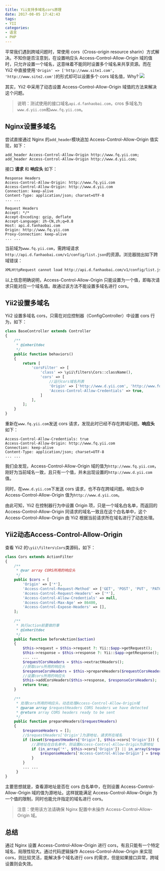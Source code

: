 ```yaml
---
title: Yii支持多域名cors原理
date: 2017-08-05 17:42:43
tags:
- YII
categories:
- 语言
- PHP
---
```


平常我们遇到跨域问题时，常使用 cors（Cross-origin resource sharin）方式解决。不知你是否注意到，在设置响应头 Access-Control-Allow-Origin 域的值时，只允许设置一个域名，这意味着不能同时设置多个域名来共享资源。而在 Yii2 中直接使用`'Origin' => ['http://www.site1.com', 'http://www.site2.com']`的形式却可以设置多个 cors 域名值，Why?
![](https://img.fanhaobai.com/2017/08/yii-cors/b353a007-0c9c-4ee2-b0a9-85ccc205a145.png)<!--more-->

其实，Yii2 中采用了动态设置 Access-Control-Allow-Origin 域值的方法来解决这个问题。

> 说明：测试使用的接口域名`api.d.fanhaobai.com`，cros 多域名为`www.d.yii.com`和`www.fq.yii.com`。

## Nginx设置多域名

尝试直接通过 Nginx 的`add_header`模块追加 Access-Control-Allow-Origin 值实现，如下：

```Nginx
add_header Access-Control-Allow-Origin http://www.fq.yii.com;
add_header Access-Control-Allow-Origin http://www.d.yii.com;
```

接口 **请求** 和 **响应头** 如下：

```Dos
Response Headers
Access-Control-Allow-Origin: http://www.fq.yii.com
Access-Control-Allow-Origin: http://www.d.yii.com
Connection: keep-alive
Content-Type: application/json; charset=UTF-8
... ...

Request Headers
Accept: */*
Accept-Encoding: gzip, deflate
Accept-Language: zh-CN,zh;q=0.8
Host: api.d.fanhaobai.com
Origin: http://www.fq.yii.com
Proxy-Connection: keep-alive
... ...
```

当前域为`www.fq.yii.com`，需跨域请求`http://api.d.fanhaobai.com/v1/config/list.json`的资源。浏览器抛出如下跨域错误：

```Bash
XMLHttpRequest cannot load http://api.d.fanhaobai.com/v1/config/list.json. The 'Access-Control-Allow-Origin' header contains multiple values 'http://www.fq.yii.com, http://www.d.yii.com', but only one is allowed. Origin 'http://www.fq.yii.com' is therefore not allowed access.
```

以上信息明确说明，Access-Control-Allow-Origin 只能设置为一个值，即每次请求只能对应一个域名值。故通过该方法不能设置多域名进行 cors。

##  Yii2设置多域名

Yii2 设置多域名 cors，只需在对应控制器（ConfigController）中设置 cors 行为，如下：

```PHP
class BaseController extends Controller
{
    /**
     * @inheritdoc
     */
    public function behaviors()
    {
        return [
            'corsFilter' => [
                'class' => \yii\filters\Cors::className(),
                'cors' => [
                    //运行cors域名列表
                    'Origin' => ['http://www.d.yii.com', 'http://www.fq.yii.com'],
                    'Access-Control-Allow-Credentials' => true,
                ]
            ],
        ];
    }
}
```

重新在`www.fq.yii.com`发送 cors 请求，发现此时已经不存在跨域问题。**响应头** 如下：

```DOS
Access-Control-Allow-Credentials: true
Access-Control-Allow-Origin: http://www.fq.yii.com
Connection: keep-alive
Content-Type: application/json; charset=UTF-8
... ...
```

我们会发现，Access-Control-Allow-Origin 域的值为`http://www.fq.yii.com`，刚好为当前域名一致，且只有一个值，并未出现设置的`http://www.d.yii.com`值。

同时，在`www.d.yii.com`下发送 cors 请求，也不存在跨域问题。响应头中 Access-Control-Allow-Origin 值为`http://www.d.yii.com`。

由此可知，Yii2 在控制器行为中设置 Origin 项，只是一个域名白名单，而返回的 Access-Control-Allow-Origin 同请求的域名一致且在这个白名单中，这个 Access-Control-Allow-Origin 由 Yii2 根据当前请求所在域名进行了动态处理。

## Yii2动态Access-Control-Allow-Origin

查看 Yii2 的`\yii\filters\Cors`类源码，如下：

```PHP
class Cors extends ActionFilter
{
    /**
     * @var array CORS所用的响应头
     */
    public $cors = [
        'Origin' => ['*'],
        'Access-Control-Request-Method' => ['GET', 'POST', 'PUT', 'PATCH', 'DELETE', 'HEAD', 'OPTIONS'],
        'Access-Control-Request-Headers' => ['*'],
        'Access-Control-Allow-Credentials' => null,
        'Access-Control-Max-Age' => 86400,
        'Access-Control-Expose-Headers' => [],
    ];
    
    /**
     * 执行action前要做的事
     * @inheritdoc
     */
    public function beforeAction($action)
    {
        $this->request = $this->request ?: Yii::$app->getRequest();
        $this->response = $this->response ?: Yii::$app->getResponse();
        ... ...
        $requestCorsHeaders = $this->extractHeaders();
        //获取cors所用的响应头
        $responseCorsHeaders = $this->prepareHeaders($requestCorsHeaders);
        //设置cors所用的响应头
        $this->addCorsHeaders($this->response, $responseCorsHeaders);
        return true;
    }
    
    /**
     * 处理cors所用的响应头，动态处理Access-Control-Allow-Origin域
     * @param array $requestHeaders CORS headers we have detected
     * @return array CORS headers ready to be sent
     */
    public function prepareHeaders($requestHeaders)
    {
    	$responseHeaders = [];
        //$requestHeaders['Origin']为源地址，请求所在域名
        if (isset($requestHeaders['Origin'], $this->cors['Origin'])) {
            //源地址在白名单中，则设置Access-Control-Allow-Origin为源地址
            if (in_array('*', $this->cors['Origin']) || in_array($requestHeaders['Origin'], $this->cors['Origin'])) {
                $responseHeaders['Access-Control-Allow-Origin'] = $requestHeaders['Origin'];
            }
        }
        ... ...
     }
}
```

主要思想就是，查看源地址是否在 cors 白名单中，在则设置 Access-Control-Allow-Origin 域的值为源地址。这样就能满足 Access-Control-Allow-Origin 为一个值的限制，同时也能允许指定的域名进行 cors。

> 注意：使用该方法请确保 Nginx 配置中未操作 Access-Control-Allow-Origin 域。

## 总结

通过 Nginx 设置 Access-Control-Allow-Origin 进行 cors，有且只能有一个特定域名，局限性较大。通过代码逻辑操作 Access-Control-Allow-Origin 来实现 cors，则比较灵活，能解决多个域名进行 cors 的需求，但是如果接口异常，跨域设置则会失效。
